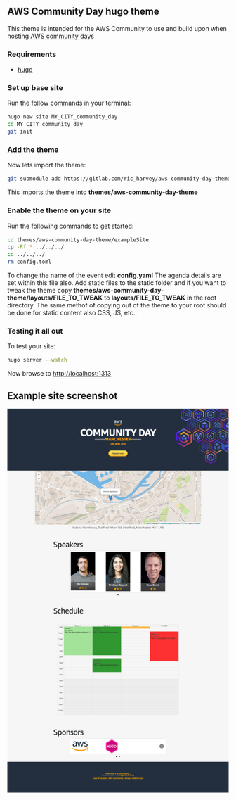 ## AWS Community Day hugo theme

This theme is intended for the AWS Community to use and build upon when hosting [AWS community days](https://aws.amazon.com/events/community-day/)

### Requirements

- [hugo](https://gohugo.io)

### Set up base site

Run the follow commands in your terminal:

```bash
hugo new site MY_CITY_community_day
cd MY_CITY_community_day
git init
```

### Add the theme

Now lets import the theme:

```bash
git submodule add https://gitlab.com/ric_harvey/aws-community-day-theme.git themes/aws-community-day-theme
```

This imports the theme into __themes/aws-community-day-theme__

### Enable the theme on your site

Run the following commands to get started:

```bash
cd themes/aws-community-day-theme/exampleSite
cp -Rf * ../../../
cd ../../../
rm config.toml
```

To change the name of the event edit __config.yaml__ The agenda details are set within this file also. Add static files to the static folder and if you want to tweak the theme copy __themes/aws-community-day-theme/layouts/FILE_TO_TWEAK__ to __layouts/FILE_TO_TWEAK__ in the root directory. The same methof of copying out of the theme to your root should be done for static content also CSS, JS, etc..

### Testing it all out

To test your site:

```bash
hugo server --watch
```

Now browse to [http://localhost:1313](http://localhost:1313)

## Example site screenshot

![Example site Screenshot](/screenshot.png)
